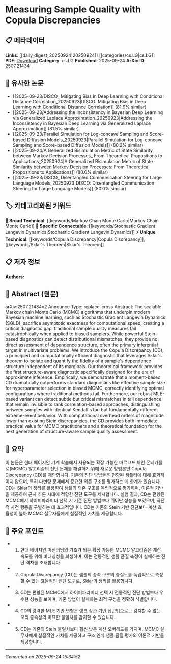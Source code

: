 <!-- KEYWORD_LINKING_METADATA:
{
  "processed_timestamp": "2025-09-24T15:34:52.259732",
  "vocabulary_version": "1.0",
  "selected_keywords": [
    "Copula Discrepancy",
    "Markov Chain Monte Carlo",
    "Stochastic Gradient Langevin Dynamics",
    "Sklar's Theorem"
  ],
  "rejected_keywords": [],
  "similarity_scores": {
    "Copula Discrepancy": 0.8,
    "Markov Chain Monte Carlo": 0.85,
    "Stochastic Gradient Langevin Dynamics": 0.78,
    "Sklar's Theorem": 0.75
  },
  "extraction_method": "AI_prompt_based",
  "budget_applied": true,
  "candidates_json": {
    "candidates": [
      {
        "surface": "Copula Discrepancy",
        "canonical": "Copula Discrepancy",
        "aliases": [
          "CD"
        ],
        "category": "unique_technical",
        "rationale": "Introduces a novel diagnostic tool specifically designed for assessing dependence structures in biased MCMC samples.",
        "novelty_score": 0.85,
        "connectivity_score": 0.65,
        "specificity_score": 0.9,
        "link_intent_score": 0.8
      },
      {
        "surface": "Markov chain Monte Carlo",
        "canonical": "Markov Chain Monte Carlo",
        "aliases": [
          "MCMC"
        ],
        "category": "broad_technical",
        "rationale": "A foundational technique in Bayesian machine learning, relevant for connecting various sampling and inference methods.",
        "novelty_score": 0.3,
        "connectivity_score": 0.9,
        "specificity_score": 0.7,
        "link_intent_score": 0.85
      },
      {
        "surface": "Stochastic Gradient Langevin Dynamics",
        "canonical": "Stochastic Gradient Langevin Dynamics",
        "aliases": [
          "SGLD"
        ],
        "category": "specific_connectable",
        "rationale": "A specific MCMC variant that balances computational efficiency with sampling accuracy, relevant for discussions on biased samplers.",
        "novelty_score": 0.55,
        "connectivity_score": 0.75,
        "specificity_score": 0.8,
        "link_intent_score": 0.78
      },
      {
        "surface": "Sklar's theorem",
        "canonical": "Sklar's Theorem",
        "aliases": [],
        "category": "unique_technical",
        "rationale": "Provides the theoretical foundation for separating dependence structures from marginal distributions in copulas.",
        "novelty_score": 0.7,
        "connectivity_score": 0.6,
        "specificity_score": 0.85,
        "link_intent_score": 0.75
      }
    ],
    "ban_list_suggestions": [
      "sample quality",
      "diagnostic gap",
      "traditional methods",
      "computational overhead"
    ]
  },
  "decisions": [
    {
      "candidate_surface": "Copula Discrepancy",
      "resolved_canonical": "Copula Discrepancy",
      "decision": "linked",
      "scores": {
        "novelty": 0.85,
        "connectivity": 0.65,
        "specificity": 0.9,
        "link_intent": 0.8
      }
    },
    {
      "candidate_surface": "Markov chain Monte Carlo",
      "resolved_canonical": "Markov Chain Monte Carlo",
      "decision": "linked",
      "scores": {
        "novelty": 0.3,
        "connectivity": 0.9,
        "specificity": 0.7,
        "link_intent": 0.85
      }
    },
    {
      "candidate_surface": "Stochastic Gradient Langevin Dynamics",
      "resolved_canonical": "Stochastic Gradient Langevin Dynamics",
      "decision": "linked",
      "scores": {
        "novelty": 0.55,
        "connectivity": 0.75,
        "specificity": 0.8,
        "link_intent": 0.78
      }
    },
    {
      "candidate_surface": "Sklar's theorem",
      "resolved_canonical": "Sklar's Theorem",
      "decision": "linked",
      "scores": {
        "novelty": 0.7,
        "connectivity": 0.6,
        "specificity": 0.85,
        "link_intent": 0.75
      }
    }
  ]
}
-->

# Measuring Sample Quality with Copula Discrepancies

## 📋 메타데이터

**Links**: [[daily_digest_20250924|20250924]] [[categories/cs.LG|cs.LG]]
**PDF**: [Download](https://arxiv.org/pdf/2507.21434.pdf)
**Category**: cs.LG
**Published**: 2025-09-24
**ArXiv ID**: [2507.21434](https://arxiv.org/abs/2507.21434)

## 🔗 유사한 논문
- [[2025-09-23/DISCO_ Mitigating Bias in Deep Learning with Conditional Distance Correlation_20250923|DISCO: Mitigating Bias in Deep Learning with Conditional Distance Correlation]] (81.9% similar)
- [[2025-09-23/Addressing the Inconsistency in Bayesian Deep Learning via Generalized Laplace Approximation_20250923|Addressing the Inconsistency in Bayesian Deep Learning via Generalized Laplace Approximation]] (81.5% similar)
- [[2025-09-23/Parallel Simulation for Log-concave Sampling and Score-based Diffusion Models_20250923|Parallel Simulation for Log-concave Sampling and Score-based Diffusion Models]] (80.2% similar)
- [[2025-09-24/A Generalized Bisimulation Metric of State Similarity between Markov Decision Processes_ From Theoretical Propositions to Applications_20250924|A Generalized Bisimulation Metric of State Similarity between Markov Decision Processes: From Theoretical Propositions to Applications]] (80.0% similar)
- [[2025-09-23/DISCO_ Disentangled Communication Steering for Large Language Models_20250923|DISCO: Disentangled Communication Steering for Large Language Models]] (80.0% similar)

## 🏷️ 카테고리화된 키워드
**🧠 Broad Technical**: [[keywords/Markov Chain Monte Carlo|Markov Chain Monte Carlo]]
**🔗 Specific Connectable**: [[keywords/Stochastic Gradient Langevin Dynamics|Stochastic Gradient Langevin Dynamics]]
**⚡ Unique Technical**: [[keywords/Copula Discrepancy|Copula Discrepancy]], [[keywords/Sklar's Theorem|Sklar's Theorem]]

## 📋 저자 정보

**Authors:** 

## 📄 Abstract (원문)

arXiv:2507.21434v2 Announce Type: replace-cross 
Abstract: The scalable Markov chain Monte Carlo (MCMC) algorithms that underpin modern Bayesian machine learning, such as Stochastic Gradient Langevin Dynamics (SGLD), sacrifice asymptotic exactness for computational speed, creating a critical diagnostic gap: traditional sample quality measures fail catastrophically when applied to biased samplers. While powerful Stein-based diagnostics can detect distributional mismatches, they provide no direct assessment of dependence structure, often the primary inferential target in multivariate problems. We introduce the Copula Discrepancy (CD), a principled and computationally efficient diagnostic that leverages Sklar's theorem to isolate and quantify the fidelity of a sample's dependence structure independent of its marginals. Our theoretical framework provides the first structure-aware diagnostic specifically designed for the era of approximate inference. Empirically, we demonstrate that a moment-based CD dramatically outperforms standard diagnostics like effective sample size for hyperparameter selection in biased MCMC, correctly identifying optimal configurations where traditional methods fail. Furthermore, our robust MLE-based variant can detect subtle but critical mismatches in tail dependence that remain invisible to rank correlation-based approaches, distinguishing between samples with identical Kendall's tau but fundamentally different extreme-event behavior. With computational overhead orders of magnitude lower than existing Stein discrepancies, the CD provides both immediate practical value for MCMC practitioners and a theoretical foundation for the next generation of structure-aware sample quality assessment.

## 📝 요약

이 논문은 현대 베이지안 기계 학습에서 사용되는 확장 가능한 마르코프 체인 몬테카를로(MCMC) 알고리즘의 진단 문제를 해결하기 위해 새로운 방법론인 Copula Discrepancy (CD)를 제안합니다. 기존의 진단 방법들은 편향된 샘플러에 대해 효과적이지 않으며, 특히 다변량 문제에서 중요한 의존 구조를 평가하는 데 한계가 있습니다. CD는 Sklar의 정리를 활용하여 샘플의 의존 구조를 독립적으로 평가하며, 이론적 기반을 제공하여 근사 추론 시대에 적합한 진단 도구를 제시합니다. 실험 결과, CD는 편향된 MCMC에서 하이퍼파라미터 선택 시 기존 진단 방법보다 뛰어난 성능을 보였으며, 극단적 사건 행동을 구별하는 데 효과적입니다. CD는 기존의 Stein 기반 진단보다 계산 효율성이 높아 MCMC 실무자들에게 실질적인 가치를 제공합니다.

## 🎯 주요 포인트

- 1. 현대 베이지안 머신러닝의 기초가 되는 확장 가능한 MCMC 알고리즘은 계산 속도를 위해 비대칭성을 희생하며, 이는 전통적인 샘플 품질 측정이 실패하는 진단 격차를 초래합니다.
- 2. Copula Discrepancy (CD)는 샘플의 종속 구조의 충실도를 독립적으로 측정할 수 있는 효율적인 진단 도구로, Sklar의 정리를 활용합니다.
- 3. CD는 편향된 MCMC에서 하이퍼파라미터 선택 시 전통적인 진단 방법보다 우수한 성능을 보이며, 기존 방법이 실패하는 최적 구성을 정확히 식별합니다.
- 4. CD의 강력한 MLE 기반 변형은 랭크 상관 기반 접근법으로는 감지할 수 없는 꼬리 종속성의 미묘한 불일치를 감지할 수 있습니다.
- 5. CD는 기존의 Stein 불일치보다 훨씬 낮은 계산 오버헤드를 가지며, MCMC 실무자에게 실질적인 가치를 제공하고 구조 인식 샘플 품질 평가의 이론적 기반을 제공합니다.


---

*Generated on 2025-09-24 15:34:52*